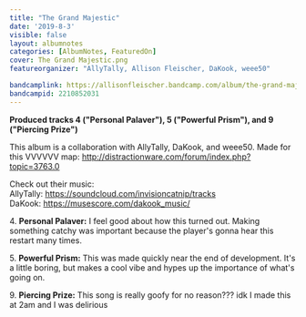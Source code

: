 ```yaml
---
title: "The Grand Majestic"
date: '2019-8-3'
visible: false
layout: albumnotes
categories: [AlbumNotes, FeaturedOn]
cover: The Grand Majestic.png
featureorganizer: "AllyTally, Allison Fleischer, DaKook, weee50"

bandcamplink: https://allisonfleischer.bandcamp.com/album/the-grand-majestic
bandcampid: 2210852031
---
```

**Produced tracks 4 ("Personal Palaver"), 5 ("Powerful Prism"), and 9 ("Piercing Prize")**

This album is a collaboration with AllyTally, DaKook, and weee50.
Made for this VVVVVV map: <http://distractionware.com/forum/index.php?topic=3763.0>

Check out their music:<br>
AllyTally: <https://soundcloud.com/invisioncatnip/tracks><br>
DaKook: <https://musescore.com/dakook_music/><br>

4\. **Personal Palaver:** I feel good about how this turned out. Making something catchy was important because the player's gonna hear this restart many times.

5\. **Powerful Prism:** This was made quickly near the end of development. It's a little boring, but makes a cool vibe and hypes up the importance of what's going on.

9\. **Piercing Prize:** This song is really goofy for no reason??? idk I made this at 2am and I was delirious
